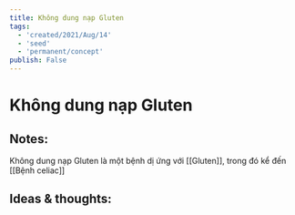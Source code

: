 ```yaml
---
title: Không dung nạp Gluten
tags:
  - 'created/2021/Aug/14'
  - 'seed'
  - 'permanent/concept'
publish: False
---
```

# Không dung nạp Gluten

## Notes:
Không dung nạp Gluten là một bệnh dị ứng với [[Gluten]], trong đó kể đến [[Bệnh celiac]]

## Ideas & thoughts:
